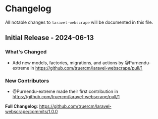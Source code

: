 # Changelog

All notable changes to `laravel-webscrape` will be documented in this file.

## Initial Release - 2024-06-13

### What's Changed

* Add new models, factories, migrations, and actions by @Purnendu-extreme in https://github.com/truercm/laravel-webscrape/pull/1

### New Contributors

* @Purnendu-extreme made their first contribution in https://github.com/truercm/laravel-webscrape/pull/1

**Full Changelog**: https://github.com/truercm/laravel-webscrape/commits/1.0.0
